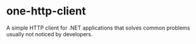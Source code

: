 # one-http-client
A simple HTTP client for .NET applications that solves common problems usually not noticed by developers.
